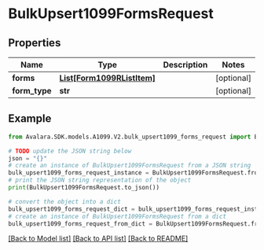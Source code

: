 # BulkUpsert1099FormsRequest


## Properties

Name | Type | Description | Notes
------------ | ------------- | ------------- | -------------
**forms** | [**List[Form1099RListItem]**](Form1099RListItem.md) |  | [optional] 
**form_type** | **str** |  | [optional] 

## Example

```python
from Avalara.SDK.models.A1099.V2.bulk_upsert1099_forms_request import BulkUpsert1099FormsRequest

# TODO update the JSON string below
json = "{}"
# create an instance of BulkUpsert1099FormsRequest from a JSON string
bulk_upsert1099_forms_request_instance = BulkUpsert1099FormsRequest.from_json(json)
# print the JSON string representation of the object
print(BulkUpsert1099FormsRequest.to_json())

# convert the object into a dict
bulk_upsert1099_forms_request_dict = bulk_upsert1099_forms_request_instance.to_dict()
# create an instance of BulkUpsert1099FormsRequest from a dict
bulk_upsert1099_forms_request_from_dict = BulkUpsert1099FormsRequest.from_dict(bulk_upsert1099_forms_request_dict)
```
[[Back to Model list]](../README.md#documentation-for-models) [[Back to API list]](../README.md#documentation-for-api-endpoints) [[Back to README]](../README.md)


